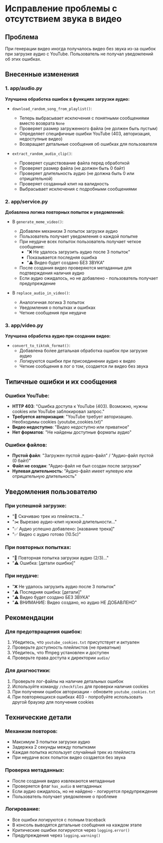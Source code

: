 # Исправление проблемы с отсутствием звука в видео

## Проблема
При генерации видео иногда получалось видео без звука из-за ошибок при загрузке аудио с YouTube. Пользователь не получал уведомлений об этих ошибках.

## Внесенные изменения

### 1. app/audio.py
**Улучшена обработка ошибок в функциях загрузки аудио:**

- `download_random_song_from_playlist()`:
  - Теперь выбрасывает исключения с понятными сообщениями вместо возврата `None`
  - Проверяет размер загруженного файла (не должен быть пустым)
  - Определяет специфичные ошибки YouTube (403, авторизация, недоступные видео)
  - Возвращает детальные сообщения об ошибках для пользователя

- `extract_random_audio_clip()`:
  - Проверяет существование файла перед обработкой
  - Проверяет размер файла (не должен быть 0 байт)
  - Проверяет длительность аудио (не должна быть 0 или отрицательной)
  - Проверяет созданный клип на валидность
  - Выбрасывает исключения с подробными сообщениями

### 2. app/service.py
**Добавлена логика повторных попыток и уведомлений:**

- В `generate_meme_video()`:
  - Добавлен механизм 3 попыток загрузки аудио
  - Пользователь получает уведомления о каждой попытке
  - При неудаче всех попыток пользователь получает четкое сообщение:
    - "❌ Не удалось загрузить аудио после 3 попыток"
    - Показывается последняя ошибка
    - "⚠️ Видео будет создано БЕЗ ЗВУКА"
  - После создания видео проверяются метаданные для подтверждения наличия аудио
  - Если аудио ожидалось, но не добавлено - пользователь получает предупреждение

- В `replace_audio_in_video()`:
  - Аналогичная логика 3 попыток
  - Уведомления о попытках и ошибках
  - Четкие сообщения при неудаче

### 3. app/video.py
**Улучшена обработка аудио при создании видео:**

- `convert_to_tiktok_format()`:
  - Добавлена более детальная обработка ошибок при загрузке аудио
  - Логируются ошибки при присоединении аудио к видео
  - Четкие сообщения в лог о том, создается ли видео без звука

## Типичные ошибки и их сообщения

### Ошибки YouTube:
- **HTTP 403**: "Ошибка доступа к YouTube (403). Возможно, нужны cookies или YouTube заблокировал запрос."
- **Требуется авторизация**: "YouTube требует авторизацию. Необходимы cookies (youtube_cookies.txt)"
- **Видео недоступно**: "Видео недоступно или приватное"
- **Нет форматов**: "Не найдены доступные форматы аудио"

### Ошибки файлов:
- **Пустой файл**: "Загружен пустой аудио-файл" / "Аудио-файл пустой (0 байт)"
- **Файл не создан**: "Аудио-файл не был создан после загрузки"
- **Нулевая длительность**: "Аудио-файл имеет нулевую или отрицательную длительность"

## Уведомления пользователю

### При успешной загрузке:
- "🎵 Скачиваю трек из плейлиста…"
- "✂️ Вырезаю аудио-клип нужной длительности…"
- "✅ Аудио успешно добавлено: [название трека]"
- "✅ Видео с аудио готово (10.5с)"

### При повторных попытках:
- "🔄 Повторная попытка загрузки аудио (2/3)…"
- "⚠️ Ошибка: [детали ошибки]"

### При неудаче:
- "❌ Не удалось загрузить аудио после 3 попыток"
- "⚠️ Последняя ошибка: [детали]"
- "⚠️ Видео будет создано БЕЗ ЗВУКА"
- "⚠️ ВНИМАНИЕ: Видео создано, но аудио НЕ ДОБАВЛЕНО"

## Рекомендации

### Для предотвращения ошибок:
1. Убедитесь, что `youtube_cookies.txt` присутствует и актуален
2. Проверьте доступность плейлистов (не приватные)
3. Убедитесь, что ffmpeg установлен и доступен
4. Проверьте права доступа к директории `audio/`

### Для диагностики:
1. Проверьте лог-файлы на наличие детальных ошибок
2. Используйте команду `/checkfiles` для проверки наличия cookies
3. При получении ошибок авторизации - обновите `youtube_cookies.txt`
4. При повторяющихся ошибках 403 - попробуйте использовать другой браузер для получения cookies

## Технические детали

### Механизм повторов:
- Максимум 3 попытки загрузки аудио
- Задержка 2 секунды между попытками
- Каждая попытка использует случайный трек из плейлиста
- При неудаче всех попыток видео создается без звука

### Проверка метаданных:
- После создания видео извлекаются метаданные
- Проверяется флаг `has_audio` в метаданных
- Если аудио ожидалось, но не найдено - логируется предупреждение
- Пользователь получает уведомление о проблеме

### Логирование:
- Все ошибки логируются с полным traceback
- В консоль выводятся детальные сообщения на каждом этапе
- Критические ошибки логируются через `logging.error()`
- Предупреждения через `logging.warning()`
